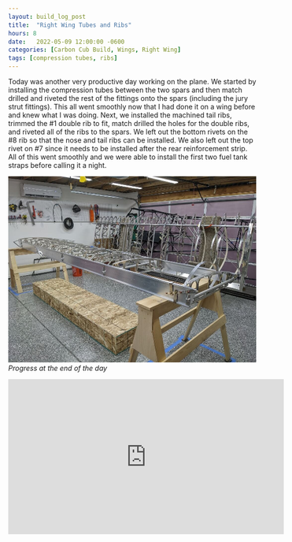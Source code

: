 ```yaml
---
layout: build_log_post
title:  "Right Wing Tubes and Ribs"
hours: 8
date:   2022-05-09 12:00:00 -0600
categories: [Carbon Cub Build, Wings, Right Wing]
tags: [compression tubes, ribs]
---
```


Today was another very productive day working on the plane. We started by installing the compression tubes between the two spars and then match drilled and riveted the rest of the fittings onto the spars (including the jury strut fittings). This all went smoothly now that I had done it on a wing before and knew what I was doing. Next, we installed the machined tail ribs, trimmed the #1 double rib to fit, match drilled the holes for the double ribs, and riveted all of the ribs to the spars. We left out the bottom rivets on the #8 rib so that the nose and tail ribs can be installed. We also left out the top rivet on #7 since it needs to be installed after the rear reinforcement strip. All of this went smoothly and we were able to install the first two fuel tank straps before calling it a night.

![Desktop View](/assets/img/posts/2022/2022-05-09-tubes-and-ribs/daily_progress.jpg)
_Progress at the end of the day_

<iframe width="560" height="315" src="https://www.youtube.com/embed/Fz6XaJ9YVkI" title="YouTube video player" frameborder="0" allow="accelerometer; autoplay; clipboard-write; encrypted-media; gyroscope; picture-in-picture" allowfullscreen></iframe>